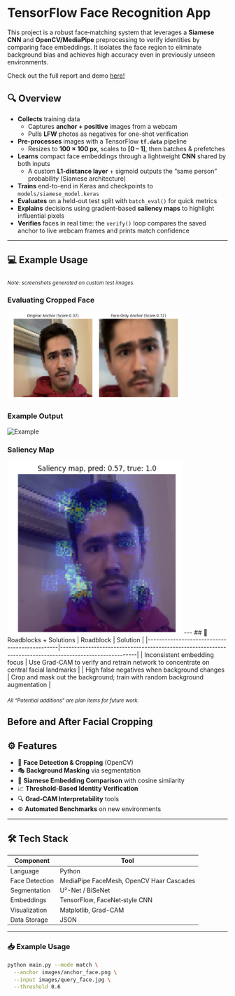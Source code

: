 # TensorFlow Face Recognition App

This project is a robust face‐matching system that leverages a **Siamese CNN** and **OpenCV/MediaPipe** preprocessing to verify identities by comparing face embeddings. It isolates the face region to eliminate background bias and achieves high accuracy even in previously unseen environments.

Check out the full report and demo [here!](https://yourrepo.github.io/face_recognition_demo)

## 🔍 Overview
- **Collects** training data  
  - Captures **anchor + positive** images from a webcam  
  - Pulls **LFW** photos as negatives for one-shot verification  
- **Pre-processes** images with a TensorFlow **`tf.data`** pipeline  
  - Resizes to **100 × 100 px**, scales to **[0 – 1]**, then batches & prefetches  
- **Learns** compact face embeddings through a lightweight **CNN** shared by both inputs  
  - A custom **L1-distance layer** + sigmoid outputs the “same person” probability (Siamese architecture)  
- **Trains** end-to-end in Keras and checkpoints to `models/siamese_model.keras`  
- **Evaluates** on a held-out test split with `batch_eval()` for quick metrics  
- **Explains** decisions using gradient-based **saliency maps** to highlight influential pixels  
- **Verifies** faces in real time: the `verify()` loop compares the saved anchor to live webcam frames and prints match confidence  

---
## 💻 Example Usage
<sub><i>*Note: screenshots generated on custom test images.*</i></sub>

### Evaluating Cropped Face
<img src="images/cropped_face.png" alt="Cropped Face" width="400">


### Example Output
<img src="images/example_output.png" alt="Example" width="400">

### Saliency Map  
<img src="images/saliency_map.png" alt="Saliency Map" width="400">
---
## 🔨 Roadblocks + Solutions
| Roadblock                                    | Solution                                                                                                |
|----------------------------------------------|---------------------------------------------------------------------------------------------------------|
| Inconsistent embedding focus                 | Use Grad-CAM to verify and retrain network to concentrate on central facial landmarks                    |
| High false negatives when background changes | Crop and mask out the background; train with random background augmentation                              |

<sub><i>*All “Potential additions” are plan items for future work.*</i></sub>

## Before and After Facial Cropping

## ⚙️ Features

- 👀 **Face Detection & Cropping** (OpenCV)  
- 🎭 **Background Masking** via segmentation  
- 🤝 **Siamese Embedding Comparison** with cosine similarity  
- 📈 **Threshold‐Based Identity Verification**  
- 🔍 **Grad-CAM Interpretability** tools  
- ⚙️ **Automated Benchmarks** on new environments  

---
## 🛠️ Tech Stack

| Component        | Tool                                             |
|------------------|--------------------------------------------------|
| Language         | Python                                           |
| Face Detection   | MediaPipe FaceMesh, OpenCV Haar Cascades         |
| Segmentation     | U²-Net / BiSeNet                                 |
| Embeddings       | TensorFlow, FaceNet‐style CNN                    |
| Visualization    | Matplotlib, Grad-CAM                             |
| Data Storage     | JSON                                             |

---

### 📥 Example Usage

```bash
python main.py --mode match \
  --anchor images/anchor_face.png \
  --input images/query_face.jpg \
  --threshold 0.6
